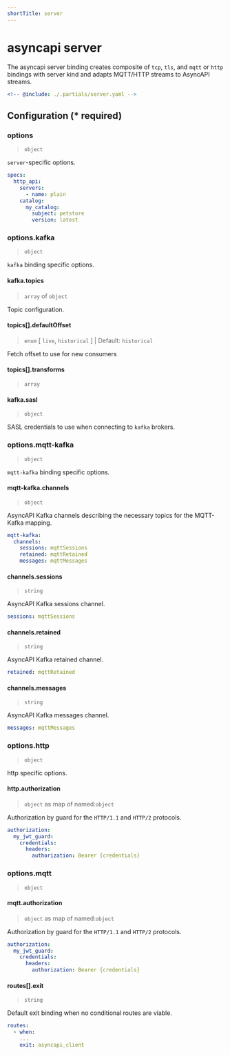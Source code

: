```yaml
---
shortTitle: server
---
```


# asyncapi server

The asyncapi server binding creates composite of `tcp`, `tls`, and `mqtt` or `http` bindings with server kind and adapts MQTT/HTTP streams to AsyncAPI streams.

```yaml
<!-- @include: ./.partials/server.yaml -->
```

## Configuration (\* required)

<!-- @include: ../.partials/vault.md -->

### options

> `object`

`server`-specific options.

```yaml
specs:
  http_api:
    servers:
      - name: plain
    catalog:
      my_catalog:
        subject: petstore
        version: latest
```

<!-- @include: ./.partials/options.md -->

### options.kafka

> `object`

`kafka` binding specific options.

#### kafka.topics

> `array` of `object`

Topic configuration.

<!-- @include: ../.partials/options-kafka-topics.md -->

#### topics[].defaultOffset

> `enum` [ `live`, `historical` ] | Default: `historical`

Fetch offset to use for new consumers

#### topics[].transforms

> `array`

#### kafka.sasl

> `object`

SASL credentials to use when connecting to `kafka` brokers.

<!-- @include: ../.partials/options-kafka-sasl.md -->

### options.mqtt-kafka

> `object`

`mqtt-kafka` binding specific options.

#### mqtt-kafka.channels

> `object`

AsyncAPI Kafka channels describing the necessary topics for the MQTT-Kafka mapping.

```yaml
mqtt-kafka:
  channels:
    sessions: mqttSessions
    retained: mqttRetained
    messages: mqttMessages
```

#### channels.sessions

> `string`

AsyncAPI Kafka sessions channel.

```yaml
sessions: mqttSessions
```

#### channels.retained

> `string`

AsyncAPI Kafka retained channel.

```yaml
retained: mqttRetained
```

#### channels.messages

> `string`

AsyncAPI Kafka messages channel.

```yaml
messages: mqttMessages
```

### options.http

> `object`

http specific options.

#### http.authorization

> `object` as map of named:`object`

Authorization by guard for the `HTTP/1.1` and `HTTP/2` protocols.

```yaml
authorization:
  my_jwt_guard:
    credentials:
      headers:
        authorization: Bearer {credentials}
```

<!-- @include: ../.partials/options-http-auth.md -->

### options.mqtt

> `object`

#### mqtt.authorization

> `object` as map of named:`object`

Authorization by guard for the `HTTP/1.1` and `HTTP/2` protocols.

```yaml
authorization:
  my_jwt_guard:
    credentials:
      headers:
        authorization: Bearer {credentials}
```

<!-- @include: ../.partials/options-mqtt-auth.md -->

<!-- @include: ./.partials/routes.md -->
<!-- @include: ../.partials/exit.md -->
#### routes[].exit

> `string`

Default exit binding when no conditional routes are viable.

```yaml
routes:
  - when:
    ...
    exit: asyncapi_client
```
<!-- @include: ../.partials/telemetry.md -->
